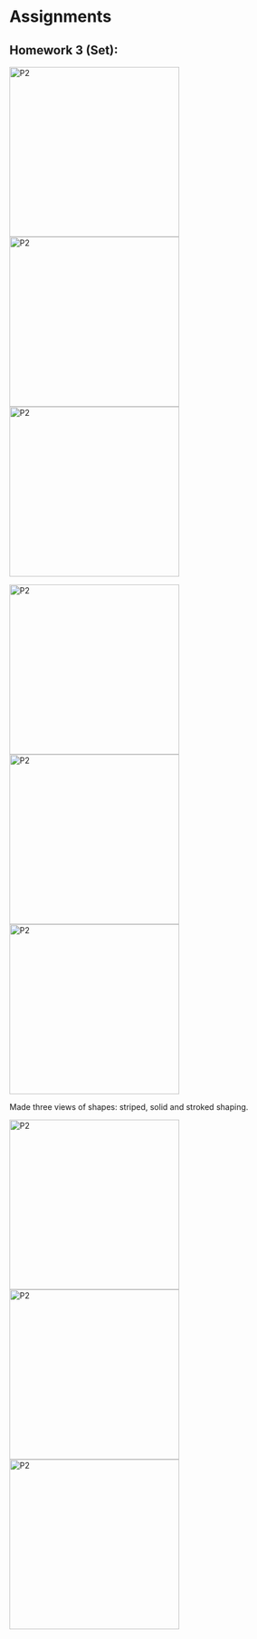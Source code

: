 #  Assignments

## Homework 3 (Set):


<img width="300" alt="P2" src="https://sun9-41.userapi.com/impg/29h3JNQT56jGRZ4YqEa_wGxmNDJa-ONca_5MoQ/J5g9x9mcUI8.jpg?size=620x1260&quality=96&sign=24f9a6b03d2bef0ccce56c46a4130cbb&type=album"> <img width="300" alt="P2" src="https://sun9-64.userapi.com/impg/xoy74xjOefEEwXEIB9ScizIr13FEcotBjWcEHg/6JO_KORU18g.jpg?size=620x1260&quality=96&sign=bb7fd4e8e02d0960d19d29463874e2c4&type=album"> <img width="300" alt="P2" src="https://sun9-35.userapi.com/impg/4AXBzQVstbLqAhqsttDtB3TpovDcIDi4K_DbRw/BQto7BMtYfI.jpg?size=620x1260&quality=96&sign=92f1d0a6d698da76c60eb5ff9f5224b9&type=album">

<img width="300" alt="P2" src="https://sun9-61.userapi.com/impg/d4eOgTth6eiQJm0-8I6FJAIEf0d5e-EloEQMVQ/J9VPT1CZad0.jpg?size=530x1050&quality=96&sign=93dc751f87c43c83e605f3fcc4e93509&type=album"> <img width="300" alt="P2" src="https://sun9-77.userapi.com/impg/_O9v7hCpxMytaE8D6wjrs-edu4x6KUR4UHBEAQ/KZZ-Tp44qxw.jpg?size=530x1050&quality=96&sign=1b538574f1effb2e5525496e7f7b27ef&type=album"> <img width="300" alt="P2" src="https://sun9-25.userapi.com/impg/XSSIvgpaN6T2eqEd4cve97G4LDcM4naLEJJqfA/5RjhlP66_eo.jpg?size=530x1050&quality=96&sign=c5e02ec5cbc4b8c090ac9f3c9f99510c&type=album">

Made three views of shapes: striped, solid and stroked shaping. 

<img width="300" alt="P2" src="https://sun9-32.userapi.com/impg/cWynKDcE6NWpbu2beFvKlvPhuHDVFF2ee9BSHA/OcbeaEKgK3Y.jpg?size=540x1070&quality=96&sign=1050a10bba07bd5ee8acb506f158e635&type=album"> <img width="300" alt="P2" src="https://sun9-8.userapi.com/impg/lAo04dysk_moHlFMcmrkU9eBJwFmyKMT5vUN_Q/lBfr_HhaCoM.jpg?size=540x1070&quality=96&sign=b2b2de8e3629b3cae63cd74dd4555558&type=album"> <img width="300" alt="P2" src="https://sun9-18.userapi.com/impg/bkLFRblvzNcU8TT-h8_LaEXs4g8hpoMXVda7_A/w0RUb9JVvlI.jpg?size=540x1070&quality=96&sign=7fb1bea11e8787114a156ee9e3c81b8e&type=album"> 
